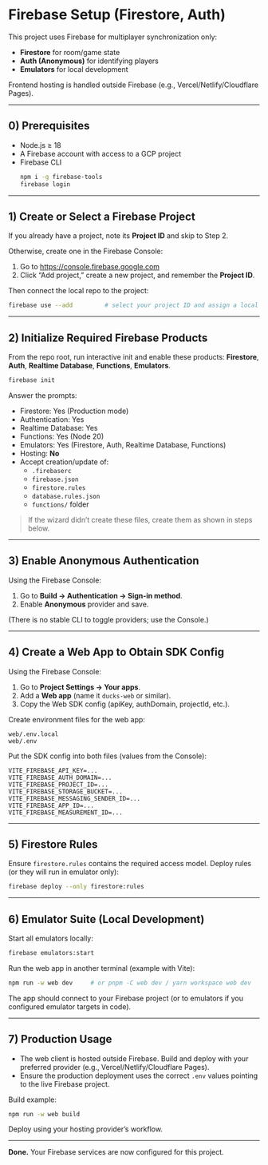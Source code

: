 # Firebase Setup (Firestore, Auth)

This project uses Firebase for multiplayer synchronization only:
- **Firestore** for room/game state
- **Auth (Anonymous)** for identifying players
- **Emulators** for local development

Frontend hosting is handled outside Firebase (e.g., Vercel/Netlify/Cloudflare Pages).

---

## 0) Prerequisites

- Node.js ≥ 18
- A Firebase account with access to a GCP project
- Firebase CLI
  ```bash
  npm i -g firebase-tools
  firebase login
  ```

---

## 1) Create or Select a Firebase Project

If you already have a project, note its **Project ID** and skip to Step 2.

Otherwise, create one in the Firebase Console:
1. Go to https://console.firebase.google.com
2. Click “Add project,” create a new project, and remember the **Project ID**.

Then connect the local repo to the project:
```bash
firebase use --add         # select your project ID and assign a local alias, e.g. "dev"
```

---

## 2) Initialize Required Firebase Products

From the repo root, run interactive init and enable these products: **Firestore**, **Auth**, **Realtime Database**, **Functions**, **Emulators**.

```bash
firebase init
```

Answer the prompts:
- Firestore: Yes (Production mode)
- Authentication: Yes
- Realtime Database: Yes
- Functions: Yes (Node 20)
- Emulators: Yes (Firestore, Auth, Realtime Database, Functions)
- Hosting: **No**
- Accept creation/update of:
    - `.firebaserc`
    - `firebase.json`
    - `firestore.rules`
    - `database.rules.json`
    - `functions/` folder

> If the wizard didn’t create these files, create them as shown in steps below.

---

## 3) Enable Anonymous Authentication

Using the Firebase Console:
1. Go to **Build → Authentication → Sign-in method**.
2. Enable **Anonymous** provider and save.

(There is no stable CLI to toggle providers; use the Console.)

---

## 4) Create a Web App to Obtain SDK Config

Using the Firebase Console:
1. Go to **Project Settings → Your apps**.
2. Add a **Web app** (name it `ducks-web` or similar).
3. Copy the Web SDK config (apiKey, authDomain, projectId, etc.).

Create environment files for the web app:

```
web/.env.local
web/.env
```

Put the SDK config into both files (values from the Console):

```env
VITE_FIREBASE_API_KEY=...
VITE_FIREBASE_AUTH_DOMAIN=...
VITE_FIREBASE_PROJECT_ID=...
VITE_FIREBASE_STORAGE_BUCKET=...
VITE_FIREBASE_MESSAGING_SENDER_ID=...
VITE_FIREBASE_APP_ID=...
VITE_FIREBASE_MEASUREMENT_ID=...
```

---

## 5) Firestore Rules

Ensure `firestore.rules` contains the required access model. Deploy rules (or they will run in emulator only):
```bash
firebase deploy --only firestore:rules
```

---

## 6) Emulator Suite (Local Development)

Start all emulators locally:
```bash
firebase emulators:start
```

Run the web app in another terminal (example with Vite):
```bash
npm run -w web dev     # or pnpm -C web dev / yarn workspace web dev
```

The app should connect to your Firebase project (or to emulators if you configured emulator targets in code).

---

## 7) Production Usage

- The web client is hosted outside Firebase. Build and deploy with your preferred provider (e.g., Vercel/Netlify/Cloudflare Pages).
- Ensure the production deployment uses the correct `.env` values pointing to the live Firebase project.

Build example:
```bash
npm run -w web build
```

Deploy using your hosting provider’s workflow.

---

**Done.** Your Firebase services are now configured for this project.